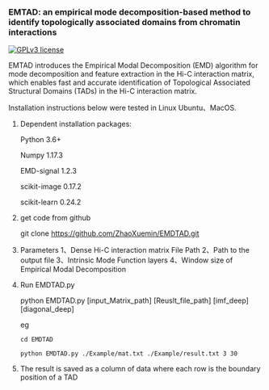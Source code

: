 ### EMTAD: an empirical mode decomposition-based method to identify topologically associated domains from chromatin interactions

[![GPLv3 license](https://img.shields.io/badge/License-GPLv3-blue.svg)](http://perso.crans.org/besson/LICENSE.html)

EMTAD introduces the Empirical Modal Decomposition (EMD) algorithm for mode decomposition and feature extraction in the Hi-C interaction matrix, which enables fast and accurate identification of Topological Associated Structural Domains (TADs) in the Hi-C interaction matrix.



Installation instructions below were tested in Linux Ubuntu、MacOS. 


1. Dependent installation packages:

   Python 3.6+
   
   Numpy 1.17.3
   
   EMD-signal 1.2.3
   
   scikit-image 0.17.2
   
   scikit-learn 0.24.2

2. get code from github

   git clone https://github.com/ZhaoXuemin/EMDTAD.git
   
3. Parameters
   1、Dense Hi-C interaction matrix File Path
   2、Path to the output file
   3、Intrinsic Mode Function layers
   4、Window size of Empirical Modal Decomposition
   
4. Run EMDTAD.py

   python EMDTAD.py [input_Matrix_path] [Reuslt_file_path] [imf_deep] [diagonal_deep]

   eg
   ```
   cd EMDTAD

   python EMDTAD.py ./Example/mat.txt ./Example/result.txt 3 30
   ```
5. The result is saved as a column of data where each row is the boundary position of a TAD 
